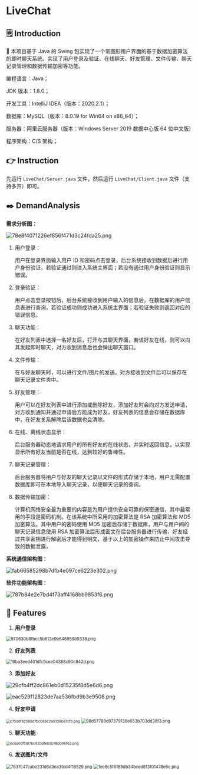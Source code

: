 # LiveChat

## :spiral_notepad: Introduction

:two_men_holding_hands: 本项目基于 Java 的 Swing 包实现了一个带图形用户界面的基于数据加密算法的即时聊天系统。实现了用户登录及验证、在线聊天、好友管理、文件传输、聊天记录管理和数据传输加密等功能。

编程语言：Java；

JDK 版本：1.8.0；

开发工具：IntelliJ IDEA（版本：2020.2.1）；

数据库：MySQL（版本：8.0.19 for Win64 on x86_64）；

服务器：阿里云服务器（版本：Windows Server 2019 数据中心版 64 位中文版）

程序架构：C/S 架构；

## :point_right: Instruction

先运行 `LiveChat/Server.java` 文件，然后运行 `LiveChat/Client.java` 文件（支持多开）即可。

## :black_nib: DemandAnalysis

**需求分析图：**

![78e8f4071226ef856f471d3c24fda25.png](https://i.loli.net/2021/04/18/tcFnhWbZxlijRk6.png)

1. 用户登录：

   用户在登录界面输入用户 ID 和密码点击登录，后台系统接收到数据后进行用户身份验证，若验证通过则进入系统主界面；若没有通过用户身份验证则显示错误。

2. 登录验证：

   用户点击登录按钮后，后台系统接收到用户输入的信息后，在数据库的用户信息表进行查询，若验证成功则成功进入系统主界面；若验证失败则返回对应的错误信息。

3. 聊天功能：

   在好友列表中选择一名好友后，打开与其聊天界面，若该好友在线，则可以向其发起即时聊天，对方收到消息后也会弹出聊天窗口。

4. 文件传输：

   在与好友聊天时，可以进行文件/图片的发送，对方接收到文件后可以保存在聊天记录文件夹中。

5. 好友管理：

   用户可以在好友列表中进行添加或删除好友，添加好友时会向对方发送申请，对方收到通知并通过申请后方能成为好友，好友列表的信息会存储在数据库中，在好友关系解除后该数据也会清除。

6. 在线、离线状态显示：

   后台服务器动态地请求用户的所有好友的在线状态，并实时返回信息，以实现显示所有好友当前是否在线，达到较好的鲁棒性。

7. 聊天记录管理：

   后台服务器将用户与好友的聊天记录以文件的形式存储于本地，用户无需配置数据库即可在本地导入聊天记录，以便聊天记录的查询。

8. 数据传输加密：

   计算机网络安全最为重要的内容是为用户提供安全可靠的保密通信，其中最常用的手段是密码机制。在该系统中所采用的加密算法是 RSA 加密算法和 MD5 加密算法。其中用户的密码使用 MD5 加密后存储于数据库，用户与用户间的聊天记录信息使用 RSA 加密算法后形成密文在后台服务器进行传输，好友经过共享密钥进行解密后才能得到明文，基于以上的加密操作来防止中间攻击导致的数据泄露，

**系统通信架构图：**

![fab66585298b7dfb4e097ce6223e302.png](https://i.loli.net/2021/04/18/yX5R49FBp8TtOrL.png)

**软件功能架构图：**

![787b84e2e7bd4f73aff4168bb9853f6.png](https://i.loli.net/2021/04/18/hFIEMrJGacHPpLg.png)

## :heart_decoration: Features

1. **用户登录**

<img src="https://i.loli.net/2021/04/22/Lm4fFxzw65BqWdD.png" alt="970630b8fbcc5b613e9b646959b9338.png" style="zoom:80%;" />

2. **好友列表**

<img src="https://i.loli.net/2021/04/22/dfVlPwtXQUKmgry.png" alt="19ba3eed401dfc9cee04388c90c842d.png" style="zoom: 80%;" />

3. **添加好友**

![29cfb4ff2dc861eb0d15235f8d5e6d6.png](https://i.loli.net/2021/04/22/ec6LQRZbnuU1Fv7.png)

![eac529f12823de7aa536fbd9b3e9508.png](https://i.loli.net/2021/04/22/39ykeEdBrwtLKm8.png)

4. **好友申请**

<img src="https://i.loli.net/2021/04/22/WFKe8PgpD3OIXnw.png" alt="c75ddf82588d7bc086c2a0359b87cfb.png" style="zoom:67%;" />

<img src="https://i.loli.net/2021/04/22/7LcaWM6NoqmSZtY.png" alt="98d57789d97379138e653b703dd38f3.png" style="zoom:80%;" />

5. **聊天功能**

<img src="https://i.loli.net/2021/04/22/vAX5r94nzae2Bfq.png" alt="ecda00ff487bc920d1eb5b78bb96f62.png" style="zoom: 67%;" />

6. **发送图片/文件**

<img src="https://i.loli.net/2021/04/22/PpcTgBZ4CGkv1Jx.png" alt="7637c47cabe231d6d3ea3fcd4f18529.png" style="zoom:80%;" />

<img src="https://i.loli.net/2021/04/22/3SgntIvr5xZGhJU.png" alt="1ee8c5f6189db34bced813f01478e6e.png" style="zoom:80%;" />